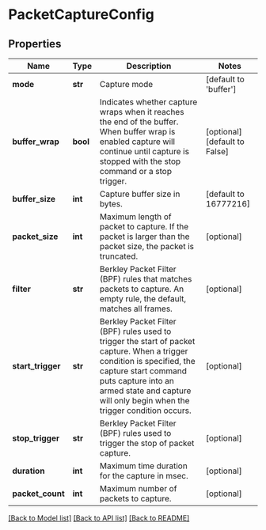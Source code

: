 # PacketCaptureConfig

## Properties
Name | Type | Description | Notes
------------ | ------------- | ------------- | -------------
**mode** | **str** | Capture mode | [default to 'buffer']
**buffer_wrap** | **bool** | Indicates whether capture wraps when it reaches the end of the buffer.  When buffer wrap is enabled capture will continue until capture is stopped with the stop command or a stop trigger.  | [optional] [default to False]
**buffer_size** | **int** | Capture buffer size in bytes. | [default to 16777216]
**packet_size** | **int** | Maximum length of packet to capture. If the packet is larger than the packet size, the packet is truncated. | [optional] 
**filter** | **str** | Berkley Packet Filter (BPF) rules that matches packets to capture.  An empty rule, the default, matches all frames.  | [optional] 
**start_trigger** | **str** | Berkley Packet Filter (BPF) rules used to trigger the start of packet capture.  When a trigger condition is specified, the capture start command puts capture into an armed state and capture will only begin when the trigger condition occurs.  | [optional] 
**stop_trigger** | **str** | Berkley Packet Filter (BPF) rules used to trigger the stop of packet capture.  | [optional] 
**duration** | **int** | Maximum time duration for the capture in msec.  | [optional] 
**packet_count** | **int** | Maximum number of packets to capture.  | [optional] 

[[Back to Model list]](../README.md#documentation-for-models) [[Back to API list]](../README.md#documentation-for-api-endpoints) [[Back to README]](../README.md)


